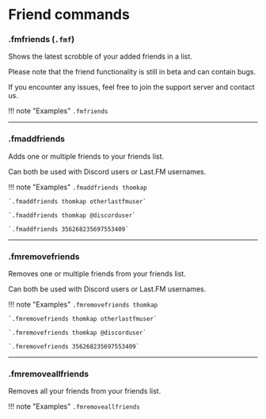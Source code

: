 # Friend commands

### .fmfriends (`.fmf`)

Shows the latest scrobble of your added friends in a list.

Please note that the friend functionality is still in beta and can contain bugs.

If you encounter any issues, feel free to join the support server and contact us.

!!! note "Examples"
    `.fmfriends`

---

### .fmaddfriends

Adds one or multiple friends to your friends list.

Can both be used with Discord users or Last.FM usernames.

!!! note "Examples"
    `.fmaddfriends thomkap`

    `.fmaddfriends thomkap otherlastfmuser`

    `.fmaddfriends thomkap @discorduser`

    `.fmaddfriends 356268235697553409`

---

### .fmremovefriends

Removes one or multiple friends from your friends list.

Can both be used with Discord users or Last.FM usernames.

!!! note "Examples"
    `.fmremovefriends thomkap`

    `.fmremovefriends thomkap otherlastfmuser`

    `.fmremovefriends thomkap @discorduser`

    `.fmremovefriends 356268235697553409`

---

### .fmremoveallfriends

Removes all your friends from your friends list.

!!! note "Examples"
    `.fmremoveallfriends`
